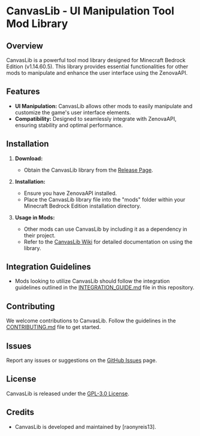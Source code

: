 # CanvasLib - UI Manipulation Tool Mod Library

## Overview

CanvasLib is a powerful tool mod library designed for Minecraft Bedrock Edition (v1.14.60.5). This library provides essential functionalities for other mods to manipulate and enhance the user interface using the ZenovaAPI.

## Features

- **UI Manipulation:** CanvasLib allows other mods to easily manipulate and customize the game's user interface elements.
- **Compatibility:** Designed to seamlessly integrate with ZenovaAPI, ensuring stability and optimal performance.

## Installation

1. **Download:**
   - Obtain the CanvasLib library from the [Release Page](https://github.com/Saturn-Labs/CanvasLib/releases).

2. **Installation:**
   - Ensure you have ZenovaAPI installed.
   - Place the CanvasLib library file into the "mods" folder within your Minecraft Bedrock Edition installation directory.

3. **Usage in Mods:**
   - Other mods can use CanvasLib by including it as a dependency in their project.
   - Refer to the [CanvasLib Wiki](https://github.com/Saturn-Labs/CanvasLib/wiki) for detailed documentation on using the library.

## Integration Guidelines

- Mods looking to utilize CanvasLib should follow the integration guidelines outlined in the [INTEGRATION_GUIDE.md](INTEGRATION_GUIDE.md) file in this repository.

## Contributing

We welcome contributions to CanvasLib. Follow the guidelines in the [CONTRIBUTING.md](CONTRIBUTING.md) file to get started.

## Issues

Report any issues or suggestions on the [GitHub Issues](https://github.com/Saturn-Labs/CanvasLib/issues) page.

## License

CanvasLib is released under the [GPL-3.0 License](LICENSE).

## Credits

- CanvasLib is developed and maintained by [raonyreis13].
